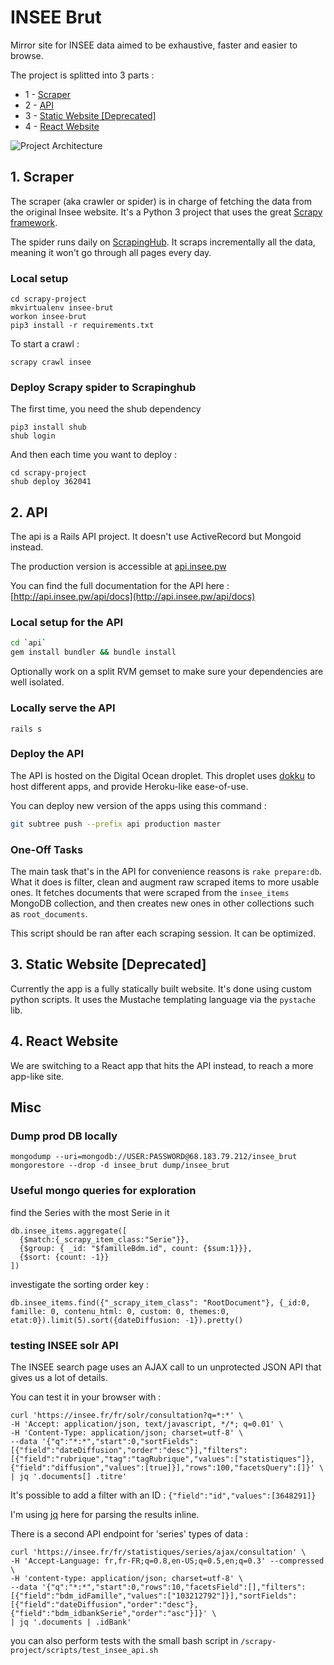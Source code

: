 # INSEE Brut

Mirror site for INSEE data aimed to be exhaustive, faster and easier to browse.

The project is splitted into 3 parts :

- 1 - [Scraper](#1-scraper)
- 2 - [API](#2-api)
- 3 - [Static Website [Deprecated]](#3-static-website-deprecated)
- 4 - [React Website](#4-react-website)

![Project Architecture](https://www.lucidchart.com/publicSegments/view/0b054d24-4603-4817-b972-1004a0a539ad/image.png)

## 1. Scraper

The scraper (aka crawler or spider) is in charge of fetching the data from the original Insee website.
It's a Python 3 project that uses the great [Scrapy framework](https://scrapy.org/).

The spider runs daily on [ScrapingHub](https://scrapinghub.com/).
It scraps incrementally all the data, meaning it won't go through all pages every day.

### Local setup

```
cd scrapy-project
mkvirtualenv insee-brut
workon insee-brut
pip3 install -r requirements.txt
```

To start a crawl :

```
scrapy crawl insee
```

### Deploy Scrapy spider to Scrapinghub

The first time, you need the shub dependency

```
pip3 install shub
shub login
```

And then each time you want to deploy :

```
cd scrapy-project
shub deploy 362041
```

## 2. API

The api is a Rails API project. It doesn't use ActiveRecord but Mongoid instead.

The production version is accessible at [api.insee.pw](http://api.insee.pw/)

You can find the full documentation for the API here : [http://api.insee.pw/api/docs](http://api.insee.pw/api/docs)

### Local setup for the API

```sh
cd `api`
gem install bundler && bundle install
```

Optionally work on a split RVM gemset to make sure your dependencies are well isolated.

### Locally serve the API

```
rails s
```

### Deploy the API

The API is hosted on the Digital Ocean droplet.
This droplet uses [dokku](http://dokku.viewdocs.io/dokku/) to host different apps, and provide Heroku-like ease-of-use.

You can deploy new version of the apps using this command :

```sh
git subtree push --prefix api production master
```

### One-Off Tasks

The main task that's in the API for convenience reasons is `rake prepare:db`.
What it does is filter, clean and augment raw scraped items to more usable ones.
It fetches documents that were scraped from the `insee_items` MongoDB collection, and then creates new ones in other collections such as `root_documents`.

This script should be ran after each scraping session.
It can be optimized.

## 3. Static Website [Deprecated]

Currently the app is a fully statically built website. It's done using custom python scripts. It uses the Mustache templating language via the `pystache` lib.

## 4. React Website

We are switching to a React app that hits the API instead, to reach a more app-like site.

## Misc

### Dump prod DB locally

```
mongodump --uri=mongodb://USER:PASSWORD@68.183.79.212/insee_brut
mongorestore --drop -d insee_brut dump/insee_brut
```

### Useful mongo queries for exploration

find the Series with the most Serie in it

```
db.insee_items.aggregate([
  {$match:{_scrapy_item_class:"Serie"}},
  {$group: { _id: "$familleBdm.id", count: {$sum:1}}},
  {$sort: {count: -1}}
])
```

investigate the sorting order key :

```
db.insee_items.find({"_scrapy_item_class": "RootDocument"}, {_id:0, famille: 0, contenu_html: 0, custom: 0, themes:0, etat:0}).limit(5).sort({dateDiffusion: -1}).pretty()
```

### testing INSEE solr API

The INSEE search page uses an AJAX call to un unprotected JSON API that gives us a lot of details.

You can test it in your browser with :

```
curl 'https://insee.fr/fr/solr/consultation?q=*:*' \
-H 'Accept: application/json, text/javascript, */*; q=0.01' \
-H 'Content-Type: application/json; charset=utf-8' \
--data '{"q":"*:*","start":0,"sortFields":[{"field":"dateDiffusion","order":"desc"}],"filters":[{"field":"rubrique","tag":"tagRubrique","values":["statistiques"]},{"field":"diffusion","values":[true]}],"rows":100,"facetsQuery":[]}' \
| jq '.documents[] .titre'
```

It's possible to add a filter with an ID : `{"field":"id","values":[3648291]}`

I'm using [jq](https://stedolan.github.io/jq/) here for parsing the results inline.

There is a second API endpoint for 'series' types of data :

```
curl 'https://insee.fr/fr/statistiques/series/ajax/consultation' \
-H 'Accept-Language: fr,fr-FR;q=0.8,en-US;q=0.5,en;q=0.3' --compressed \
-H 'content-type: application/json; charset=utf-8' \
--data '{"q":"*:*","start":0,"rows":10,"facetsField":[],"filters":[{"field":"bdm_idFamille","values":["103212792"]}],"sortFields":[{"field":"dateDiffusion","order":"desc"},{"field":"bdm_idbankSerie","order":"asc"}]}' \
| jq '.documents | .idBank'
```

you can also perform tests with the small bash script in `/scrapy-project/scripts/test_insee_api.sh`
